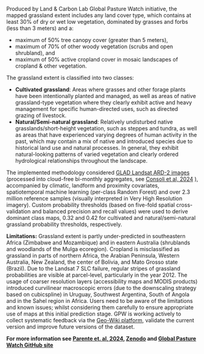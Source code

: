 Produced by Land &#38;
Carbon Lab Global Pasture Watch initiative, the mapped grassland extent
includes any land cover type, which contains at least 30% of dry or wet
low vegetation, dominated by grasses and forbs (less than 3 meters) 
and a:

- maximum of 50% tree canopy cover (greater than 5 meters),
- maximum of 70% of other woody vegetation (scrubs and open shrubland), and
- maximum of 50% active cropland cover in mosaic landscapes of cropland
 &#38; other vegetation.

The grassland extent is classified into two classes:
- **Cultivated grassland**: Areas where grasses and other forage plants have
been intentionally planted and managed, as well as areas of native 
grassland-type vegetation where they clearly exhibit active and
heavy management for specific human-directed uses, such as directed
grazing of livestock.
- **Natural/Semi-natural grassland**: Relatively undisturbed native
grasslands/short-height vegetation, such as steppes and tundra, 
as well as areas that have experienced varying degrees of human 
activity in the past, which may contain a mix of native and 
introduced species due to historical land use and natural processes. 
In general, they exhibit natural-looking patterns of varied vegetation 
and clearly ordered hydrological relationships throughout the landscape.

The implemented methodology considered [GLAD Landsat ARD-2 images 
](https://glad.umd.edu/ard) (processed into cloud-free bi-monthly 
aggregates, see [Consoli et al, 2024](https://doi.org/10.7717/peerj.18585)
), accompanied by climatic, landform and proximity covariates, 
spatiotemporal machine learning (per-class Random Forest) and over 
2.3 million reference samples (visually interpreted in Very High 
Resolution imagery). Custom probability thresholds (based on five-fold 
spatial cross-validation and balanced precision and recall values) 
were used to derive dominant class maps, 0.32 and 0.42 for 
cultivated and natural/semi-natural grassland probability thresholds, respectively.

**Limitations:** Grassland extent is partly under-predicted in southeastern
Africa (Zimbabwe and Mozambique) and in eastern Australia (shrublands and
woodlands of the Mulga ecoregion). Cropland is misclassified as grassland
in parts of northern Africa, the Arabian Peninsula, Western Australia, 
New Zealand, the center of Bolivia, and Mato Grosso state (Brazil). Due 
to the Landsat 7 SLC failure, regular stripes of grassland probabilities 
are visible at parcel-level, particularly in the year 2012. The usage of 
coarser resolution layers (accessibility maps and MODIS products) 
introduced curvilinear macroscopic errors (due to the downscaling 
strategy based on cubicspline) in Uruguay, Southwest Argentina, South 
of Angola and in the Sahel region in Africa. Users need to be aware 
of the limitations and known issues; whilst considering them 
carefully to ensure appropriate use of maps at this initial prediction 
stage. GPW is working actively to collect systematic feedback via the [Geo-Wiki 
platform](https://www.geo-wiki.org), validate the current version 
and improve future versions of the dataset.

**For more information see [Parente et. al, 2024](http://doi.org/10.1038/s41597-024-04139-6),
[Zenodo](https://zenodo.org/records/13890401) and 
[Global Pasture Watch GitHub site](https://github.com/wri/global-pasture-watch)**